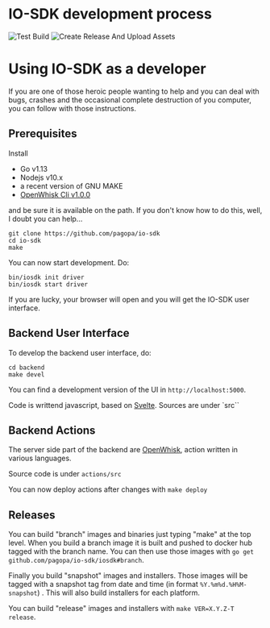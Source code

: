 # IO-SDK development process

![Test Build](https://github.com/pagopa/io-sdk/workflows/Test%20Build/badge.svg)
![Create Release And Upload Assets](https://github.com/pagopa/io-sdk/workflows/Create%20Release%20And%20Upload%20Assets/badge.svg)

# Using IO-SDK as a developer

If you are one of those heroic people wanting to help and you can deal with bugs, crashes and the occasional complete destruction of you computer, you can follow with those instructions. 

## Prerequisites

Install 
- Go v1.13
- Nodejs v10.x  
- a recent version of GNU MAKE
- [OpenWhisk Cli v1.0.0](https://github.com/apache/openwhisk-cli/releases)

and be sure it is available on the path. If you don't know how to do this, well, I doubt you can help...

````
git clone https://github.com/pagopa/io-sdk
cd io-sdk
make
````

You can now start development. Do:

```
bin/iosdk init driver
bin/iosdk start driver
```

If you are lucky, your browser will open and you will get the IO-SDK user interface.

## Backend User Interface

To develop the backend user interface, do:

```
cd backend
make devel
```

You can find a development version of the UI in `http://localhost:5000`.

Code is writtend javascript, based on [Svelte](https://svelte.dev/). Sources are under `src``

## Backend Actions

The server side part of the backend are [OpenWhisk](http://openwhisk.apache.org), action written in various languages. 

Source code is under `actions/src`

You can now deploy actions after changes with `make deploy`

## Releases

You can build "branch" images and binaries just typing "make" at the top level. When you build a branch image it is built and pushed to docker hub tagged with the branch name. You can then use those images with `go get github.com/pagopa/io-sdk/iosdk#branch`.

Finally you build "snapshot" images and installers. Those images will be tagged with a  snapshot tag from date and time (in format `%Y.%m%d.%H%M-snapshot`) . This will also build installers for each platform.

You can build "release" images and installers with `make VER=X.Y.Z-T release`. 

